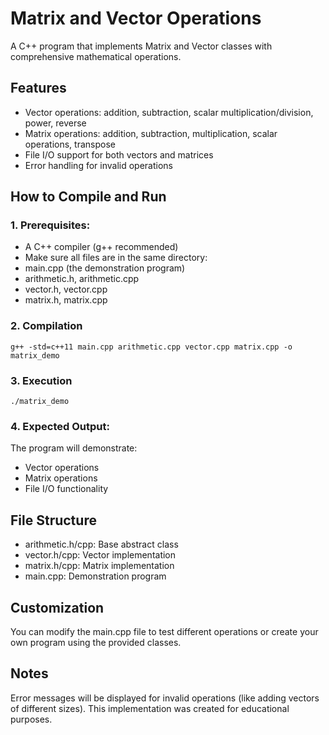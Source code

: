 # Matrix and Vector Operations
A C++ program that implements Matrix and Vector classes with comprehensive mathematical operations.

## Features
- Vector operations: addition, subtraction, scalar multiplication/division, power, reverse
- Matrix operations: addition, subtraction, multiplication, scalar operations, transpose
- File I/O support for both vectors and matrices
- Error handling for invalid operations

## How to Compile and Run
### 1. Prerequisites:
- A C++ compiler (g++ recommended)
- Make sure all files are in the same directory:
- main.cpp (the demonstration program)
- arithmetic.h, arithmetic.cpp
- vector.h, vector.cpp
- matrix.h, matrix.cpp

### 2. Compilation
	g++ -std=c++11 main.cpp arithmetic.cpp vector.cpp matrix.cpp -o matrix_demo

### 3. Execution
	./matrix_demo

### 4. Expected Output:
The program will demonstrate:
- Vector operations
- Matrix operations
- File I/O functionality

## File Structure
- arithmetic.h/cpp: Base abstract class
- vector.h/cpp: Vector implementation
- matrix.h/cpp: Matrix implementation
- main.cpp: Demonstration program

## Customization
You can modify the main.cpp file to test different operations or create your own program using the provided classes.

## Notes
Error messages will be displayed for invalid operations (like adding vectors of different sizes).
This implementation was created for educational purposes.  